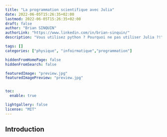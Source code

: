 ```yaml
---
title: "La programmation scientifique avec Julia"
date: 2022-06-05T15:26:35+02:00
lastmod: 2022-06-05T15:26:35+02:00
draft: false
author: "Brian SINQUIN"
authorLink: "https://www.linkedin.com/in/brian-sinquin/"
description: "Vous utilisez python ? Pourquoi ne pas utiliser Julia ?!"

tags: []
categories: ["physique", "infoirmatique","programmation"]

hiddenFromHomePage: false
hiddenFromSearch: false

featuredImage: "preview.jpg"
featuredImagePreview: "preview.jpg"


toc:
  enable: true

lightgallery: false
license: "MIT"
---
```


<!--more-->

## Introduction
